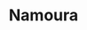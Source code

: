 ---
uuid: 9db0c0bd-66c5-4bad-9a65-71919a9cd577
title: Namoura
description: Petits gâteaux de semoule gourmands
layout: recettes
type: dessert
categories:
  - Gateau
auteur: ça vault le détour
regime:
  - vegan
  - sans-lactose
cuisson: Oui
temperature: Froid
plate: 50
check: Non
checkAlwaysOk: true
checkfor: 12
ingredients:
  sec:
    - title: Semoule fine (blé)
      quantite: 750
      unit: grammes
  lof:
    - title: huile de colza
      quantite: 0.3
      unit: litre
  epices: []
  autres:
    - title: Eau
      unit: c. à soupe
      quantite: 9
    - title: Eau
      quantite: 600
      unit: grammes
    - title: Bicarbonate de soude
      unit: c. à café
      quantite: 1
    - title: Levure chimique
      quantite: 30
      unit: grammes
  sucres:
    - title: Jus de citron
      quantite: 9
      unit: c. à soupe
    - title: Sucre en poudre
      quantite: 0.6
      unit: Kg
    - title: Sucre en poudre
      quantite: 0.3
      unit: Kg
  legumes: []
  frais:
    - title: Yaourt de Soja
      quantite: 1.5
      unit: Kg
materiel:
  - Four
preparation: >-
  Mélanger tous les ingrédients de la pâte( semoule, yaourt, levure,
  bicarbonate, 1/3 de l'eau florale, l'huile, et la plus petite partie du sucre,
  et l'eau qui est noté en cuillère à soupe) et verser dans un plat allant au
  four, préalablement huilé ou chemisé de papier sulfurisé. La pâte a une
  consistance plus pâteuse que liquide.


  Cuire environ 30 à 35 min à 180°C. Le gâteau est légèrement doré.


  Pendant ce temps, préparer le sirop en versant la plus grosse partie du sucre, l'eau et le jus de citron dans une casserole et porter à ébullition. Le sucre doit être totalement dissout. puis y ajouter les 2/3 de l'eau florale.


  A la sortie du four, découper les parts de gâteau, y mettre une amande au centre de chaque part et puis verser une bonne dose de sirop sur le gâteau. Bien répartir pour que chaque partie du gâteau s'imbibe bien. Enfin, filmer de manière complètement hermétique jusqu'au moment de le servir.
publishDate: 2024-03-26T18:32:31.905Z
---